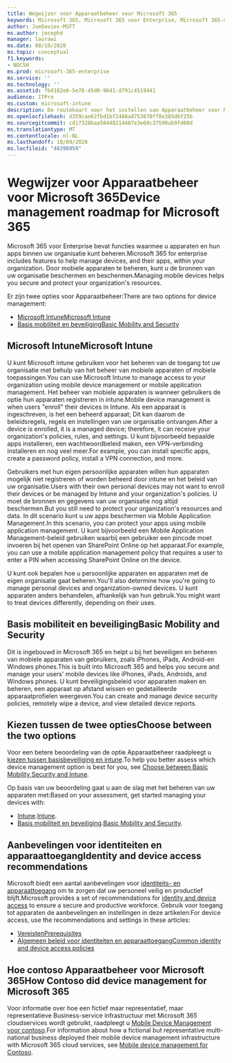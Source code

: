 ```yaml
---
title: Wegwijzer voor Apparaatbeheer voor Microsoft 365
keywords: Microsoft 365, Microsoft 365 voor Enterprise, Microsoft 365-documentatie, beheer van mobiele apparaten, intune
author: JoeDavies-MSFT
ms.author: josephd
manager: laurawi
ms.date: 08/10/2020
ms.topic: conceptual
f1.keywords:
- NOCSH
ms.prod: microsoft-365-enterprise
ms.service: ''
ms.technology: ''
ms.assetid: fb4182e6-5e78-45d0-9641-d791c4519441
audience: ITPro
ms.custom: microsoft-intune
description: De routekaart voor het instellen van Apparaatbeheer voor Microsoft 365.
ms.openlocfilehash: d359cae62fbd1bf2468ad753670ff8e385d6f25b
ms.sourcegitcommit: cd17328baa58448214487e3e68c37590ab9fd08d
ms.translationtype: MT
ms.contentlocale: nl-NL
ms.lasthandoff: 10/09/2020
ms.locfileid: "48398959"
---
```

# <a name="device-management-roadmap-for-microsoft-365"></a><span data-ttu-id="5e8a7-104">Wegwijzer voor Apparaatbeheer voor Microsoft 365</span><span class="sxs-lookup"><span data-stu-id="5e8a7-104">Device management roadmap for Microsoft 365</span></span>

<span data-ttu-id="5e8a7-105">Microsoft 365 voor Enterprise bevat functies waarmee u apparaten en hun apps binnen uw organisatie kunt beheren.</span><span class="sxs-lookup"><span data-stu-id="5e8a7-105">Microsoft 365 for enterprise includes features to help manage devices, and their apps, within your organization.</span></span> <span data-ttu-id="5e8a7-106">Door mobiele apparaten te beheren, kunt u de bronnen van uw organisatie beschermen en beschermen.</span><span class="sxs-lookup"><span data-stu-id="5e8a7-106">Managing mobile devices helps you secure and protect your organization's resources.</span></span>

<span data-ttu-id="5e8a7-107">Er zijn twee opties voor Apparaatbeheer:</span><span class="sxs-lookup"><span data-stu-id="5e8a7-107">There are two options for device management:</span></span>

- [<span data-ttu-id="5e8a7-108">Microsoft Intune</span><span class="sxs-lookup"><span data-stu-id="5e8a7-108">Microsoft Intune</span></span>](#microsoft-intune)
- [<span data-ttu-id="5e8a7-109">Basis mobiliteit en beveiliging</span><span class="sxs-lookup"><span data-stu-id="5e8a7-109">Basic Mobility and Security</span></span>](#basic-mobility-and-security)

## <a name="microsoft-intune"></a><span data-ttu-id="5e8a7-110">Microsoft Intune</span><span class="sxs-lookup"><span data-stu-id="5e8a7-110">Microsoft Intune</span></span>

<span data-ttu-id="5e8a7-111">U kunt Microsoft intune gebruiken voor het beheren van de toegang tot uw organisatie met behulp van het beheer van mobiele apparaten of mobiele toepassingen.</span><span class="sxs-lookup"><span data-stu-id="5e8a7-111">You can use Microsoft Intune to manage access to your organization using mobile device management or mobile application management.</span></span> <span data-ttu-id="5e8a7-112">Het beheer van mobiele apparaten is wanneer gebruikers de optie hun apparaten registreren in intune.</span><span class="sxs-lookup"><span data-stu-id="5e8a7-112">Mobile device management is when users "enroll" their devices in Intune.</span></span> <span data-ttu-id="5e8a7-113">Als een apparaat is ingeschreven, is het een beheerd apparaat; Dit kan daarom de beleidsregels, regels en instellingen van uw organisatie ontvangen.</span><span class="sxs-lookup"><span data-stu-id="5e8a7-113">After a device is enrolled, it is a managed device; therefore, it can receive your organization's  policies, rules, and settings.</span></span> <span data-ttu-id="5e8a7-114">U kunt bijvoorbeeld bepaalde apps installeren, een wachtwoordbeleid maken, een VPN-verbinding installeren en nog veel meer.</span><span class="sxs-lookup"><span data-stu-id="5e8a7-114">For example, you can install specific apps, create a password policy, install a VPN connection, and more.</span></span>

<span data-ttu-id="5e8a7-115">Gebruikers met hun eigen persoonlijke apparaten willen hun apparaten mogelijk niet registreren of worden beheerd door intune en het beleid van uw organisatie.</span><span class="sxs-lookup"><span data-stu-id="5e8a7-115">Users with their own personal devices may not want to enroll their devices or be managed by Intune and your organization's policies.</span></span> <span data-ttu-id="5e8a7-116">U moet de bronnen en gegevens van uw organisatie nog altijd beschermen.</span><span class="sxs-lookup"><span data-stu-id="5e8a7-116">But you still need to protect your organization's resources and data.</span></span> <span data-ttu-id="5e8a7-117">In dit scenario kunt u uw apps beschermen via Mobile Application Management.</span><span class="sxs-lookup"><span data-stu-id="5e8a7-117">In this scenario, you can protect your apps using mobile application management.</span></span> <span data-ttu-id="5e8a7-118">U kunt bijvoorbeeld een Mobile Application Management-beleid gebruiken waarbij een gebruiker een pincode moet invoeren bij het openen van SharePoint Online op het apparaat.</span><span class="sxs-lookup"><span data-stu-id="5e8a7-118">For example, you can use a mobile application management policy that requires a user to enter a PIN when accessing SharePoint Online on the device.</span></span>

<span data-ttu-id="5e8a7-119">U kunt ook bepalen hoe u persoonlijke apparaten en apparaten met de eigen organisatie gaat beheren.</span><span class="sxs-lookup"><span data-stu-id="5e8a7-119">You'll also determine how you're going to manage personal devices and organization-owned devices.</span></span> <span data-ttu-id="5e8a7-120">U kunt apparaten anders behandelen, afhankelijk van hun gebruik.</span><span class="sxs-lookup"><span data-stu-id="5e8a7-120">You might want to treat devices differently, depending on their uses.</span></span>

## <a name="basic-mobility-and-security"></a><span data-ttu-id="5e8a7-121">Basis mobiliteit en beveiliging</span><span class="sxs-lookup"><span data-stu-id="5e8a7-121">Basic Mobility and Security</span></span>

<span data-ttu-id="5e8a7-122">Dit is ingebouwd in Microsoft 365 en helpt u bij het beveiligen en beheren van mobiele apparaten van gebruikers, zoals iPhones, iPads, Android-en Windows phones.</span><span class="sxs-lookup"><span data-stu-id="5e8a7-122">This is built into Microsoft 365 and helps you secure and manage your users' mobile devices like iPhones, iPads, Androids, and Windows phones.</span></span> <span data-ttu-id="5e8a7-123">U kunt beveiligingsbeleid voor apparaten maken en beheren, een apparaat op afstand wissen en gedetailleerde apparaatprofielen weergeven.</span><span class="sxs-lookup"><span data-stu-id="5e8a7-123">You can create and manage device security policies, remotely wipe a device, and view detailed device reports.</span></span>

## <a name="choose-between-the-two-options"></a><span data-ttu-id="5e8a7-124">Kiezen tussen de twee opties</span><span class="sxs-lookup"><span data-stu-id="5e8a7-124">Choose between the two options</span></span>

<span data-ttu-id="5e8a7-125">Voor een betere beoordeling van de optie Apparaatbeheer raadpleegt u [kiezen tussen basisbeveiliging en intune](https://docs.microsoft.com/office365/securitycompliance/choose-between-mdm-and-intune).</span><span class="sxs-lookup"><span data-stu-id="5e8a7-125">To help you better assess which device management option is best for you, see [Choose between Basic Mobility Security and Intune](https://docs.microsoft.com/office365/securitycompliance/choose-between-mdm-and-intune).</span></span>

<span data-ttu-id="5e8a7-126">Op basis van uw beoordeling gaat u aan de slag met het beheren van uw apparaten met:</span><span class="sxs-lookup"><span data-stu-id="5e8a7-126">Based on your assessment, get started managing your devices with:</span></span>

- <span data-ttu-id="5e8a7-127">[Intune](https://docs.microsoft.com/mem/intune/fundamentals/planning-guide).</span><span class="sxs-lookup"><span data-stu-id="5e8a7-127">[Intune](https://docs.microsoft.com/mem/intune/fundamentals/planning-guide).</span></span>
- <span data-ttu-id="5e8a7-128">[Basis mobiliteit en beveiliging](https://support.microsoft.com/office/set-up-basic-mobility-and-security-dd892318-bc44-4eb1-af00-9db5430be3cd).</span><span class="sxs-lookup"><span data-stu-id="5e8a7-128">[Basic Mobility and Security](https://support.microsoft.com/office/set-up-basic-mobility-and-security-dd892318-bc44-4eb1-af00-9db5430be3cd).</span></span>
 
## <a name="identity-and-device-access-recommendations"></a><span data-ttu-id="5e8a7-129">Aanbevelingen voor identiteiten en apparaattoegang</span><span class="sxs-lookup"><span data-stu-id="5e8a7-129">Identity and device access recommendations</span></span>

<span data-ttu-id="5e8a7-130">Microsoft biedt een aantal aanbevelingen voor [identiteits- en apparaattoegang](../security/office-365-security/microsoft-365-policies-configurations.md) om te zorgen dat uw personeel veilig en productief blijft.</span><span class="sxs-lookup"><span data-stu-id="5e8a7-130">Microsoft provides a set of recommendations for [identity and device access](../security/office-365-security/microsoft-365-policies-configurations.md) to ensure a secure and productive workforce.</span></span> <span data-ttu-id="5e8a7-131">Gebruik voor toegang tot apparaten de aanbevelingen en instellingen in deze artikelen:</span><span class="sxs-lookup"><span data-stu-id="5e8a7-131">For device access, use the recommendations and settings in these articles:</span></span>

- [<span data-ttu-id="5e8a7-132">Vereisten</span><span class="sxs-lookup"><span data-stu-id="5e8a7-132">Prerequisites</span></span>](../security/office-365-security/identity-access-prerequisites.md)
- [<span data-ttu-id="5e8a7-133">Algemeen beleid voor identiteiten en apparaattoegang</span><span class="sxs-lookup"><span data-stu-id="5e8a7-133">Common identity and device access policies</span></span>](../security/office-365-security/identity-access-policies.md)

## <a name="how-contoso-did-device-management-for-microsoft-365"></a><span data-ttu-id="5e8a7-134">Hoe contoso Apparaatbeheer voor Microsoft 365</span><span class="sxs-lookup"><span data-stu-id="5e8a7-134">How Contoso did device management for Microsoft 365</span></span>

<span data-ttu-id="5e8a7-135">Voor informatie over hoe een fictief maar representatief, maar representatieve Business-service infrastructuur met Microsoft 365 cloudservices wordt gebruikt, raadpleegt u [Mobile Device Management voor contoso](contoso-mdm.md).</span><span class="sxs-lookup"><span data-stu-id="5e8a7-135">For information about how a fictional but representative multi-national business deployed their mobile device management infrastructure with Microsoft 365 cloud services, see [Mobile device management for Contoso](contoso-mdm.md).</span></span>
